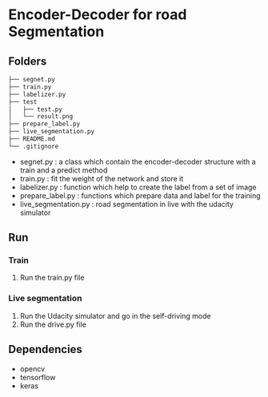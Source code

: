 # Encoder-Decoder for road Segmentation

## Folders

```bash
├── segnet.py
├── train.py
├── labelizer.py
├── test 
│   ├── test.py
│   └── result.png
├── prepare_label.py
├── live_segmentation.py
├── README.md
└── .gitignore
```

* segnet.py : a class which contain the encoder-decoder structure with a train and a predict method
* train.py : fit the weight of the network and store it
* labelizer.py : function which help to create the label from a set of image
* prepare_label.py : functions which prepare data and label for the training
* live_segmentation.py : road segmentation in live with the udacity simulator

## Run

### Train

1. Run the train.py file

### Live segmentation

1. Run the Udacity simulator and go in the self-driving mode
2. Run the drive.py file

## Dependencies

* opencv
* tensorflow
* keras
